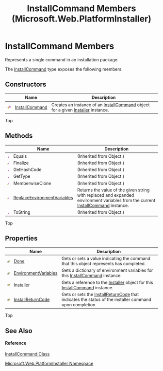 ﻿---
title: InstallCommand Members (Microsoft.Web.PlatformInstaller)
TOCTitle: InstallCommand Members
ms:assetid: AllMembers.T:Microsoft.Web.PlatformInstaller.InstallCommand
ms:mtpsurl: https://msdn.microsoft.com/en-us/library/microsoft.web.platforminstaller.installcommand_members(v=VS.90)
ms:contentKeyID: 22049603
ms.date: 05/02/2012
mtps_version: v=VS.90
---

# InstallCommand Members

Represents a single command in an installation package.

The [InstallCommand](installcommand-class-microsoft-web-platforminstaller.md) type exposes the following members.

## Constructors

<table>
<thead>
<tr class="header">
<th> </th>
<th>Name</th>
<th>Description</th>
</tr>
</thead>
<tbody>
<tr class="odd">
<td><img src="images/Dd565996.protmethod(en-us,VS.90).gif" title="Protected method" alt="Protected method" /></td>
<td><a href="installcommand-constructor-microsoft-web-platforminstaller.md">InstallCommand</a></td>
<td>Creates an instance of an <a href="installcommand-class-microsoft-web-platforminstaller.md">InstallCommand</a> object for a given <a href="installer-class-microsoft-web-platforminstaller.md">Installer</a> instance.</td>
</tr>
</tbody>
</table>


Top

## Methods

<table>
<thead>
<tr class="header">
<th> </th>
<th>Name</th>
<th>Description</th>
</tr>
</thead>
<tbody>
<tr class="odd">
<td><img src="images/Dd565996.pubmethod(en-us,VS.90).gif" title="Public method" alt="Public method" /></td>
<td>Equals</td>
<td>(Inherited from Object.)</td>
</tr>
<tr class="even">
<td><img src="images/Dd565996.protmethod(en-us,VS.90).gif" title="Protected method" alt="Protected method" /></td>
<td>Finalize</td>
<td>(Inherited from Object.)</td>
</tr>
<tr class="odd">
<td><img src="images/Dd565996.pubmethod(en-us,VS.90).gif" title="Public method" alt="Public method" /></td>
<td>GetHashCode</td>
<td>(Inherited from Object.)</td>
</tr>
<tr class="even">
<td><img src="images/Dd565996.pubmethod(en-us,VS.90).gif" title="Public method" alt="Public method" /></td>
<td>GetType</td>
<td>(Inherited from Object.)</td>
</tr>
<tr class="odd">
<td><img src="images/Dd565996.protmethod(en-us,VS.90).gif" title="Protected method" alt="Protected method" /></td>
<td>MemberwiseClone</td>
<td>(Inherited from Object.)</td>
</tr>
<tr class="even">
<td><img src="images/Dd565996.protmethod(en-us,VS.90).gif" title="Protected method" alt="Protected method" /></td>
<td><a href="installcommand-replaceenvironmentvariables-method-microsoft-web-platforminstaller.md">ReplaceEnvironmentVariables</a></td>
<td>Returns the value of the given string with replaced and expanded environment variables from the current <a href="installcommand-class-microsoft-web-platforminstaller.md">InstallCommand</a> instance.</td>
</tr>
<tr class="odd">
<td><img src="images/Dd565996.pubmethod(en-us,VS.90).gif" title="Public method" alt="Public method" /></td>
<td>ToString</td>
<td>(Inherited from Object.)</td>
</tr>
</tbody>
</table>


Top

## Properties

<table>
<thead>
<tr class="header">
<th> </th>
<th>Name</th>
<th>Description</th>
</tr>
</thead>
<tbody>
<tr class="odd">
<td><img src="images/Dd565996.pubproperty(en-us,VS.90).gif" title="Public property" alt="Public property" /></td>
<td><a href="installcommand-done-property-microsoft-web-platforminstaller.md">Done</a></td>
<td>Gets or sets a value indicating the command that this object represents has completed.</td>
</tr>
<tr class="even">
<td><img src="images/Dd565996.pubproperty(en-us,VS.90).gif" title="Public property" alt="Public property" /></td>
<td><a href="installcommand-environmentvariables-property-microsoft-web-platforminstaller.md">EnvironmentVariables</a></td>
<td>Gets a dictionary of environment variables for this <a href="installcommand-class-microsoft-web-platforminstaller.md">InstallCommand</a> instance.</td>
</tr>
<tr class="odd">
<td><img src="images/Ee230846.protproperty(en-us,VS.90).gif" title="Protected property" alt="Protected property" /></td>
<td><a href="installcommand-installer-property-microsoft-web-platforminstaller.md">Installer</a></td>
<td>Gets a reference to the <a href="installer-class-microsoft-web-platforminstaller.md">Installer</a> object for this <a href="installcommand-class-microsoft-web-platforminstaller.md">InstallCommand</a> instance.</td>
</tr>
<tr class="even">
<td><img src="images/Ee230846.protproperty(en-us,VS.90).gif" title="Protected property" alt="Protected property" /></td>
<td><a href="installcommand-installreturncode-property-microsoft-web-platforminstaller.md">InstallReturnCode</a></td>
<td>Gets or sets the <a href="installreturncode-class-microsoft-web-platforminstaller.md">InstallReturnCode</a> that indicates the status of the installer command upon completion.</td>
</tr>
</tbody>
</table>


Top

## See Also

#### Reference

[InstallCommand Class](installcommand-class-microsoft-web-platforminstaller.md)

[Microsoft.Web.PlatformInstaller Namespace](microsoft-web-platforminstaller-namespace.md)

